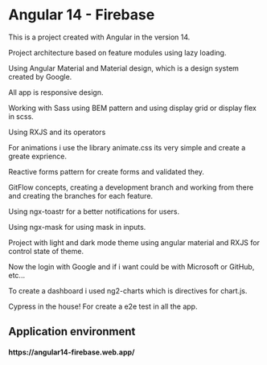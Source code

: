 <h1> Angular 14 - Firebase</h1>
<p>This is a project created with Angular in the version 14. </p>
<p>Project architecture based on feature modules using lazy loading.</p>
<p>Using Angular Material and Material design, which is a design system created by Google.</p>
<p>All app is responsive design.</p>
<p>Working with Sass using BEM pattern and using display grid or display flex in scss.</p>
<p>Using RXJS and its operators</p>
<p>For animations i use the library animate.css its very simple and create a greate exprience.</p>
<p>Reactive forms pattern for create forms and validated they.</p>
<p>GitFlow concepts, creating a development branch and working from there and creating the branches for each feature. </p>
<p>Using ngx-toastr for a better notifications for users.</p>
<p>Using ngx-mask for using mask in inputs.</p>
<p>Project with light and dark mode theme using angular material and RXJS for control state of theme.</p>
<p>Now the login with Google and if i want could be with Microsoft or GitHub, etc...</p>
<p>To create a dashboard i used ng2-charts which is directives for chart.js.</p>
<p>Cypress in the house! For create a e2e test in all the app.</p>

<h2> Application environment </h2>
<h4> https://angular14-firebase.web.app/ <h4>
